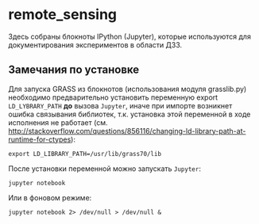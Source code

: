 # remote_sensing

Здесь собраны блокноты IPython (Jupyter), которые используются для документирования экспериментов в области ДЗЗ.


## Замечания по установке

Для запуска GRASS из блокнотов (использования модуля grasslib.py) необходимо предварительно установить переменную export `LD_LYBRARY_PATH` **до** вызова `Jupyter`, иначе при импорте возникнет ошибка связывания библиотек, т.к. установка этой переменной в ходе исполнения не работает (см. http://stackoverflow.com/questions/856116/changing-ld-library-path-at-runtime-for-ctypes):
```
export LD_LIBRARY_PATH=/usr/lib/grass70/lib
```

После установки переменной можно запускать `Jupyter`:
```
jupyter notebook
```
Или в фоновом режиме:
```
jupyter notebook 2> /dev/null > /dev/null &
```
